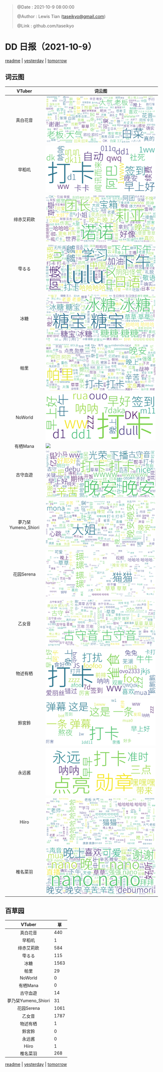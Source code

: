 > @Date    : 2021-10-9 08:00:00
>
> @Author  : Lewis Tian (taseikyo@gmail.com)
>
> @Link    : github.com/taseikyo

# DD 日报（2021-10-9）

[readme](../README.md) | [yesterday](2021-10-8.md) | [tomorrow](2021-10-10.md)

## 词云图

|VTuber|词云图|
|:-:|-|
|真白花音|![](../../images/daily/21402309_2021-10-9_purge_wordcloud.png)|
|早稻叽|![](../../images/daily/41682_2021-10-9_purge_wordcloud.png)|
|绯赤艾莉欧|![](../../images/daily/21396545_2021-10-9_purge_wordcloud.png)|
|雫るる|![](../../images/daily/21013446_2021-10-9_purge_wordcloud.png)|
|冰糖|![](../../images/daily/876396_2021-10-9_purge_wordcloud.png)|
|帕里|![](../../images/daily/4895312_2021-10-9_purge_wordcloud.png)|
|NoWorld|![](../../images/daily/21448649_2021-10-9_purge_wordcloud.png)|
|有栖Mana|![](../../images/daily/6542258_2021-10-9_purge_wordcloud.png)|
|古守血遊|![](../../images/daily/8725120_2021-10-9_purge_wordcloud.png)|
|夢乃栞Yumeno_Shiori|![](../../images/daily/14052636_2021-10-9_purge_wordcloud.png)|
|花园Serena|![](../../images/daily/14327465_2021-10-9_purge_wordcloud.png)|
|乙女音|![](../../images/daily/21320551_2021-10-9_purge_wordcloud.png)|
|物述有栖|![](../../images/daily/21449083_2021-10-9_purge_wordcloud.png)|
|鈴宮鈴|![](../../images/daily/21685677_2021-10-9_purge_wordcloud.png)|
|永远酱|![](../../images/daily/21701071_2021-10-9_purge_wordcloud.png)|
|Hiiro|![](../../images/daily/21919321_2021-10-9_purge_wordcloud.png)|
|椎名菜羽|![](../../images/daily/22347054_2021-10-9_purge_wordcloud.png)|

## 百草园

|VTuber|草|
|:-:|-|
|真白花音|440|
|早稻叽|1|
|绯赤艾莉欧|584|
|雫るる|115|
|冰糖|1563|
|帕里|29|
|NoWorld|0|
|有栖Mana|0|
|古守血遊|14|
|夢乃栞Yumeno_Shiori|31|
|花园Serena|1061|
|乙女音|1787|
|物述有栖|1|
|鈴宮鈴|0|
|永远酱|0|
|Hiiro|1|
|椎名菜羽|268|

[readme](../README.md) | [yesterday](2021-10-8.md) | [tomorrow](2021-10-10.md)
